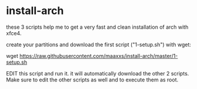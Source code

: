 # install-arch

these 3 scripts help me to get a very fast and clean installation of arch with xfce4.

create your partitions and download the first script ("1-setup.sh") with wget:

wget https://raw.githubusercontent.com/maaxxs/install-arch/master/1-setup.sh

EDIT this script and run it. it will automatically download the other 2 scripts. Make sure to edit the other scripts as well and to execute them as root.
